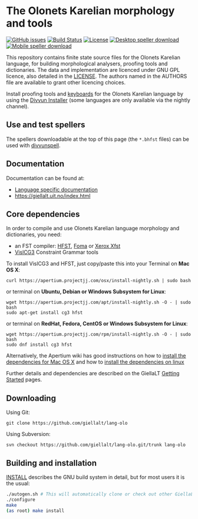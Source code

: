 The Olonets Karelian morphology and tools
==========================================

[![GitHub issues](https://img.shields.io/github/issues-raw/giellalt/lang-olo)](https://github.com/giellalt/lang-olo/issues)
[![Build Status](https://divvun-tc.thetc.se/api/github/v1/repository/giellalt/lang-olo/main/badge.svg)](https://github.com/giellalt/lang-olo/actions)
[![License](https://img.shields.io/github/license/giellalt/lang-olo)](https://github.com/giellalt/lang-olo/blob/main/LICENSE)
[![Desktop speller download](https://img.shields.io/badge/download%40latest-desktop--bhfst-brightgreen)](https://pahkat.uit.no/main/download/speller-olo?platform=desktop&channel=nightly)
[![Mobile speller download](https://img.shields.io/badge/download%40latest-mobile--bhfst-brightgreen)](https://pahkat.uit.no/main/download/speller-olo?platform=mbile&channel=nightly)

This repository contains finite state source files for the Olonets Karelian language,
for building morphological analysers, proofing tools
and dictionaries. The data and implementation are licenced under GNU GPL
licence, also detailed in the
[LICENSE](https://github.com/giellalt/lang-olo/blob/main/LICENSE). The
authors named in the AUTHORS file are available to grant other licencing
choices.

Install proofing tools and [keyboards](https://github.com/giellalt/keyboard-olo)
for the Olonets Karelian language by using the [Divvun Installer](http://divvun.no)
(some languages are only available via the nightly channel).

Use and test spellers
---------------------

The spellers downloadable at the top of this page (the `*.bhfst` files) can be
used with [divvunspell](https://github.com/divvun/divvunspell).

Documentation
-------------

Documentation can be found at:

- [Language specific documentation](https://giellalt.github.io/lang-olo/)
-   <https://giellalt.uit.no/index.html>

Core dependencies
-----------------

In order to compile and use Olonets Karelian language morphology and
dictionaries, you need:

- an FST compiler: [HFST](https://github.com/hfst/hfst), [Foma](https://github.com/mhulden/foma) or [Xerox Xfst](https://web.stanford.edu/~laurik/fsmbook/home.html)
- [VislCG3](https://visl.sdu.dk/svn/visl/tools/vislcg3/trunk) Constraint Grammar tools

To install VislCG3 and HFST, just copy/paste this into your Terminal on **Mac OS X**:

```
curl https://apertium.projectjj.com/osx/install-nightly.sh | sudo bash
```

or terminal on **Ubuntu, Debian or Windows Subsystem for Linux**:

```
wget https://apertium.projectjj.com/apt/install-nightly.sh -O - | sudo bash
sudo apt-get install cg3 hfst
```

or terminal on **RedHat, Fedora, CentOS or Windows Subsystem for Linux**:

```
wget https://apertium.projectjj.com/rpm/install-nightly.sh -O - | sudo bash
sudo dnf install cg3 hfst
```

Alternatively, the Apertium wiki has good instructions on how to [install the dependencies for Mac
OS X](https://wiki.apertium.org/wiki/Apertium_on_Mac_OS_X) and how to [install
the dependencies on
linux](https://wiki.apertium.org/wiki/Installation_of_grammar_libraries)

Further details and dependencies are described on the GiellaLT [Getting Started](https://giellalt.uit.no/infra/GettingStarted.html) pages.

Downloading
-----------

Using Git:
```
git clone https://github.com/giellalt/lang-olo
```

Using Subversion:
```
svn checkout https://github.com/giellalt/lang-olo.git/trunk lang-olo
```

Building and installation
-------------------------

[INSTALL](https://github.com/giellalt/lang-olo/blob/main/INSTALL)
describes the GNU build system in detail, but for most users it is the usual:

```sh
./autogen.sh # This will automatically clone or check out other GiellaLT dependencies
./configure
make
(as root) make install
```
